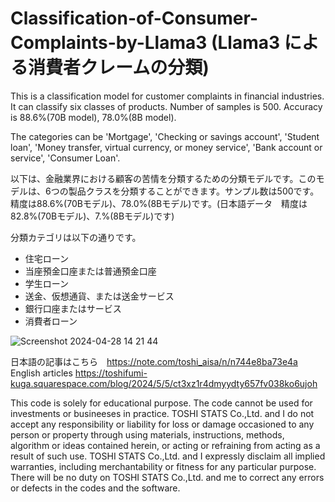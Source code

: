 # Classification-of-Consumer-Complaints-by-Llama3 (Llama3 による消費者クレームの分類)


This is a classification model for customer complaints in financial industries. It can classify six classes of products. Number of samples is 500. Accuracy is 88.6%(70B model), 78.0%(8B model).

The categories can be 'Mortgage', 'Checking or savings account', 'Student loan', 'Money transfer, virtual currency, or money service', 'Bank account or service', 'Consumer Loan'.


以下は、金融業界における顧客の苦情を分類するための分類モデルです。このモデルは、6つの製品クラスを分類することができます。サンプル数は500です。精度は88.6%(70Bモデル)、78.0%(8Bモデル)です。(日本語データ　精度は82.8%(70Bモデル)、7.%(8Bモデル)です)


分類カテゴリは以下の通りです。
- 住宅ローン
- 当座預金口座または普通預金口座
- 学生ローン
- 送金、仮想通貨、または送金サービス
- 銀行口座またはサービス
- 消費者ローン




![Screenshot 2024-04-28 14 21 44](https://github.com/TOSHISTATS/Classification-of-Consumer-Complaints-by-Llama3/assets/28681557/bd1b7930-d129-4055-ae16-b4b93ecdb4b7)



日本語の記事はこちら　https://note.com/toshi_aisa/n/n744e8ba73e4a
English articles  https://toshifumi-kuga.squarespace.com/blog/2024/5/5/ct3xz1r4dmyydty657fv038ko6ujoh


This code is solely for educational purpose. The code cannot be used for investments or busineeses in practice. TOSHI STATS Co.,Ltd. and I do not accept any responsibility or liability for loss or damage occasioned to any person or property through using materials, instructions, methods, algorithm or ideas contained herein, or acting or refraining from acting as a result of such use. TOSHI STATS Co.,Ltd. and I expressly disclaim all implied warranties, including merchantability or fitness for any particular purpose. There will be no duty on TOSHI STATS Co.,Ltd. and me to correct any errors or defects in the codes and the software.

